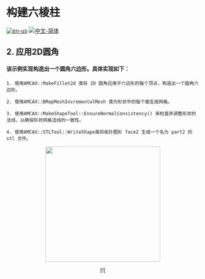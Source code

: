 # 构建六棱柱

[![en-us](https://img.shields.io/badge/en-us-yellow.svg)](./README.md) [![中文-简体](https://img.shields.io/badge/%E4%B8%AD%E6%96%87-%E7%AE%80%E4%BD%93-red.svg)](./README.zh_cn.md)

## 2. 应用2D圆角

#### 该示例实现构造出一个圆角六边形。具体实现如下：

	1. 使用AMCAX::MakeFillet2d 类将 2D 圆角应用于六边形的每个顶点，构造出一个圆角六边形。

	2. 使用AMCAX::BRepMeshIncrementalMesh 类为形状中的每个面生成网格。

	3. 使用AMCAX::MakeShapeTool::EnsureNormalConsistency() 来检查并调整形状的法线，以确保形状网格法线的一致性。

	4. 使用AMCAX::STLTool::WriteShape类将拓扑图形 face2 生成一个名为 part2 的 stl 文件。
	
<div align = center><img src="https://img2.imgtp.com/2024/05/10/Y8jByg40.png" width="300" height="300">


[![


